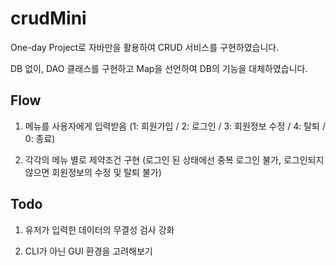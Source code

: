 # crudMini
One-day Project로 자바만을 활용하여 CRUD 서비스를 구현하였습니다.

DB 없이, DAO 클래스를 구현하고 Map을 선언하여 DB의 기능을 대체하였습니다.

## Flow

1. 메뉴를 사용자에게 입력받음 (1: 회원가입 / 2: 로그인 / 3: 회원정보 수정 / 4: 탈퇴 / 0: 종료)

2. 각각의 메뉴 별로 제약조건 구현 (로그인 된 상태에선 중복 로그인 불가, 로그인되지 않으면 회원정보의 수정 및 탈퇴 불가)

## Todo

1. 유저가 입력한 데이터의 무결성 검사 강화

2. CLI가 아닌 GUI 환경을 고려해보기
